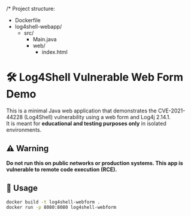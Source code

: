 /*
Project structure:
- Dockerfile
- log4shell-webapp/
  - src/
    - Main.java
    - web/
      - index.html
      
# 🛠️ Log4Shell Vulnerable Web Form Demo

This is a minimal Java web application that demonstrates the CVE-2021-44228 (Log4Shell) vulnerability using a web form and Log4j 2.14.1.  
It is meant for **educational and testing purposes only** in isolated environments.

## ⚠️ Warning
**Do not run this on public networks or production systems. This app is vulnerable to remote code execution (RCE).**

## 🚀 Usage

```bash
docker build -t log4shell-webform .
docker run -p 8080:8080 log4shell-webform
